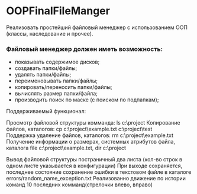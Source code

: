 # OOPFinalFileManger

 Реализовать простейший файловый менеджер с использованием ООП (классы, наследование и прочее).
### Файловый менеджер должен иметь возможность:
* показывать содержимое дисков;
* создавать папки/файлы;
* удалять папки/файлы;
* переименовывать папки/файлы;
* копировать/переносить папки/файлы;
* вычислять размер папки/файла;
* производить поиск по маске (с поиском по подпапкам);

Поддерживаемый функционал:

Просмотр файловой структуры комманда: ls c:\project
Копирование файлов, каталогов: cp c:\project\example.txt c:\project\test\
Поддержка удаление файлов, каталогов: rm c:\project\example.txt
Получение информации о размерах, системных атрибутов файла, каталога file c:\project\example.txt, dir c:\project

Вывод файловой структуры постраничный два листа (кол-во строк в одном листе указывается в конфигурации)
При выходе  сохраняется, последнее состояние
сохранение ошибки в текстовом файле в каталоге errors/random_name_exception.txt
Реализованно движение по истории команд 10 последних комманд(стрелочки влево, вправо)
